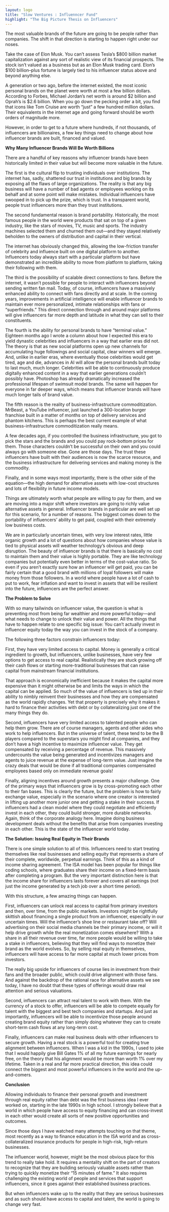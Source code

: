 ```yaml
---
layout: logo
title: "Slow Ventures : Influenncer Fund"
highlight: "The Big Picture Thesis on Influencers"
---
```



The most valuable brands of the future are going to be people rather than companies. The shift in that direction is starting to happen right under our noses.

Take the case of Elon Musk. You can’t assess Tesla’s $800 billion market capitalization against any sort of realistic view of its financial prospects. The stock isn’t valued as a business but as an Elon Musk trading card. Elon’s $100 billion–plus fortune is largely tied to his influencer status above and beyond anything else.

A generation or two ago, before the internet existed, the most iconic personal brands on the planet were worth at most a few billion dollars. According to Forbes, Michael Jordan’s net worth is around $2 billion and Oprah’s is $2.6 billion. When you go down the pecking order a bit, you find that icons like Tom Cruise are worth “just” a few hundred million dollars. Their equivalents in the internet age and going forward should be worth orders of magnitude more.

However, in order to get to a future where hundreds, if not thousands, of influencers are billionaires, a few key things need to change about how influencer brands are built, financed and valued.

<b>Why Many Influencer Brands Will Be Worth Billions</b>

There are a handful of key reasons why influencer brands have been historically limited in their value but will become more valuable in the future.

The first is the cultural flip to trusting individuals over institutions. The internet has, sadly, shattered our trust in institutions and big brands by exposing all the flaws of large organizations. The reality is that any big business will have a number of bad agents or employees working on its behalf and at some point will make mistakes. Individual influencers have swooped in to pick up the prize, which is trust. In a transparent world, people trust influencers more than they trust institutions.

The second fundamental reason is brand portability. Historically, the most famous people in the world were products that sat on top of a given industry, like the stars of movies, TV, music and sports. The industry machines selected them and churned them out—and they stayed relatively beholden to the owners of distribution and capital in their vertical.

The internet has obviously changed this, allowing the low-friction transfer of celebrity and influence built on one digital platform to another. Influencers today always start with a particular platform but have demonstrated an incredible ability to move from platform to platform, taking their following with them.

The third is the possibility of scalable direct connections to fans. Before the internet, it wasn’t possible for people to interact with influencers beyond sending written fan mail. Today, of course, influencers have a massively enhanced ability to connect with fans directly and at scale. In the coming years, improvements in artificial intelligence will enable influencer brands to maintain ever more personalized, intimate relationships with fans or “superfriends.” This direct connection through and around major platforms will give influencers far more depth and latitude in what they can sell to their constituents.

The fourth is the ability for personal brands to have “terminal value.” Eighteen months ago I wrote a column about how I expected this era to yield dynastic celebrities and influencers in a way that earlier eras did not. The theory is that as new social platforms open up new channels for accumulating huge followings and social capital, clear winners will emerge. And, unlike in earlier eras, where eventually those celebrities would get tired, age and die, advances in AI will allow the personal brands built today to last much, much longer. Celebrities will be able to continuously produce digitally enhanced content in a way that earlier generations couldn’t possibly have. Photoshop has already dramatically increased the professional lifespan of swimsuit model brands. The same will happen for everyone in far deeper ways, which means that influencer brands will have much longer tails of brand value.

The fifth reason is the reality of business-infrastructure commoditization. MrBeast, a YouTube influencer, just launched a 300-location burger franchise built in a matter of months on top of delivery services and phantom kitchens. This is perhaps the best current example of what business-infrastructure commoditization really means.

A few decades ago, if you controlled the business infrastructure, you got to pick the stars and the brands and you could pay rock-bottom prices for them. Those characters couldn’t be successful on their own and you could always go with someone else. Gone are those days. The trust these influencers have built with their audiences is now the scarce resource, and the business infrastructure for delivering services and making money is the commodity.

Finally, and in some ways most importantly, there is the other side of the equation—the high demand for alternative assets with low-cost structures and lots of flexibility in future income models.

Things are ultimately worth what people are willing to pay for them, and we are moving into a major shift where investors are going to richly value alternative assets in general. Influencer brands in particular are well set up for this scenario, for a number of reasons. The biggest comes down to the portability of influencers’ ability to get paid, coupled with their extremely low business costs.

We are in particularly uncertain times, with very low interest rates, little organic growth and a lot of questions about how companies whose value is tied to physical assets will weather technology’s obvious and deep disruption. The beauty of influencer brands is that there is basically no cost to maintain them and their value is highly portable. They are like technology companies but potentially even better in terms of the cost-value ratio. So even if you aren’t exactly sure how an influencer will get paid, you can be fairly certain that a good brand with millions of loyal followers will make money from those followers. In a world where people have a lot of cash to put to work, fear inflation and want to invest in assets that will be resilient into the future, influencers are the perfect answer.

<b>The Problem to Solve</b>

With so many tailwinds on influencer value, the question is what is preventing most from being far wealthier and more powerful today—and what needs to change to unlock their value and power. All the things that have to happen relate to one specific big issue: You can’t actually invest in influencer equity today the way you can invest in the stock of a company.

The following three factors constrain influencers today:

First, they have very limited access to capital. Money is generally a critical ingredient to growth, but influencers, unlike businesses, have very few options to get access to real capital. Realistically they are stuck growing off their cash flows or starting more-traditional businesses that can raise capital from mainstream financial institutions.

That approach is economically inefficient because it makes the capital more expensive than it might otherwise be and limits the ways in which the capital can be applied. So much of the value of influencers is tied up in their ability to nimbly reinvent their businesses and how they are compensated as the world rapidly changes. Yet that property is precisely why it makes it hard to finance their activities with debt or by collateralizing just one of the many things they do.

Second, influencers have very limited access to talented people who can help them grow. There are of course managers, agents and other aides who work to help influencers. But in the universe of talent, these tend to be the B players compared to the superstars you might find at companies, and they don’t have a high incentive to maximize influencer value. They get compensated by receiving a percentage of revenue. This massively undercounts the value being generated and incentivizes managers and agents to juice revenue at the expense of long-term value. Just imagine the crazy deals that would be done if all traditional companies compensated employees based only on immediate revenue goals!

Finally, aligning incentives around growth presents a major challenge. One of the primary ways that influencers grow is by cross-promoting each other to their fan bases. This is clearly the future, but the problem is how to fairly exchange value, especially in the scenario where one creator is interested in lifting up another more junior one and getting a stake in their success. If influencers had a clean model where they could negotiate and efficiently invest in each other, they could build stronger, more durable networks. Again, think of the corporate analogy here. Imagine doing business development deals without the benefits that arise from companies investing in each other. This is the state of the influencer world today.

<b>The Solution: Issuing Real Equity in Their Brands</b>

There is one simple solution to all of this. Influencers need to start treating themselves like real businesses and selling equity that represents a share of their complete, worldwide, perpetual earnings. Think of this as a kind of income sharing agreement. The ISA model has been popular for things like coding schools, where graduates share their income on a fixed-term basis after completing a program. But the very important distinction here is that the income share for influencers lasts forever and covers all earnings (not just the income generated by a tech job over a short time period).

With this structure, a few amazing things can happen.

First, influencers can unlock real access to capital from primary investors and then, over time, from the public markets. Investors might be rightfully skittish about financing a single product from an influencer, especially in our uncertain times. Will the influencer’s shoe line or restaurant take off? Will advertising on their social media channels be their primary income, or will it help drive growth while the real monetization comes elsewhere? With a share in all their revenue over time, far more people would be willing to take a stake in influencers, believing that they will find ways to monetize their brand as the world evolves. So, by selling real equity in themselves, influencers will have access to far more capital at much lower prices from investors.

The really big upside for influencers of course lies in investment from their fans and the broader public, which could drive alignment with those fans. And against the backdrop of the rational race for alternative assets we see today, I have no doubt that these types of offerings would draw real attention and serious valuations.

Second, influencers can attract real talent to work with them. With the currency of a stock to offer, influencers will be able to compete equally for talent with the biggest and best tech companies and startups. And just as importantly, influencers will be able to incentivize those people around creating brand equity rather than simply doing whatever they can to create short-term cash flows at any long-term cost.

Finally, influencers can make real business deals with other influencers to secure growth. Having a real stock is a powerful tool for creating true alignment between influencers. When I was a kid in the 1990s, I used to joke that I would happily give Bill Gates 1% of all my future earnings for nearly free, on the theory that his alignment would be more than worth 1% over my lifetime. Taken in a real and far more practical direction, this idea could connect the biggest and most powerful influencers in the world and the up-and-comers.

<b>Conclusion</b>

Allowing individuals to finance their personal growth and investment through real equity rather than debt was the first business idea I ever worked on, starting in the late 1990s in high school. I strongly believe that a world in which people have access to equity financing and can cross-invest in each other would create all sorts of new positive opportunities and outcomes.

Since those days I have watched many attempts touching on that theme, most recently as a way to finance education in the ISA world and as cross-collateralized insurance products for people in high-risk, high-return businesses.

The influencer world, however, might be the most obvious place for this trend to really take hold. It requires a mentality shift on the part of creators to recognize that they are building seriously valuable assets rather than trying to quickly monetize their “15 minutes of fame.” It also requires challenging the existing world of people and services that support influencers, since it goes against their established business practices.

But when influencers wake up to the reality that they are serious businesses and as such should have access to capital and talent, the world is going to change very fast.
